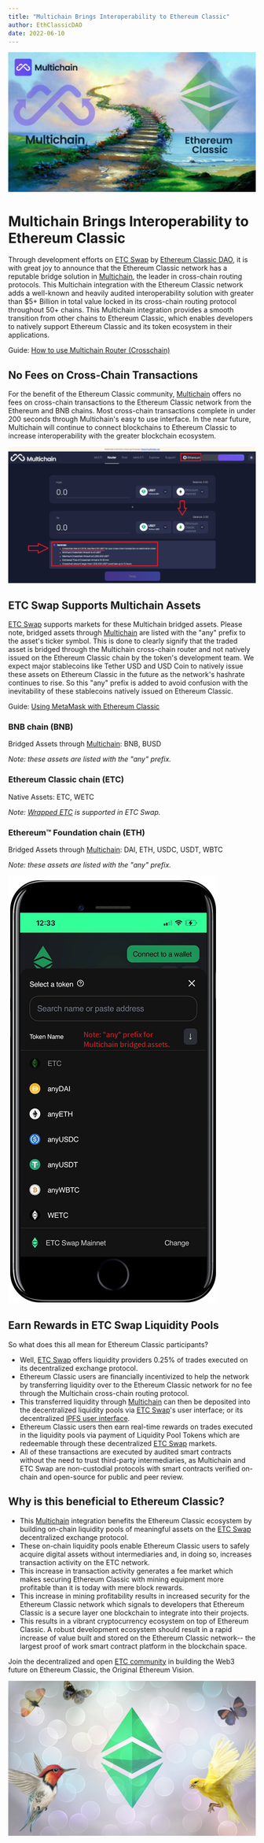 ```yaml
---
title: "Multichain Brings Interoperability to Ethereum Classic"
author: EthClassicDAO
date: 2022-06-10
---
```


![Ethereum Classic added to Multichain Cross-Chain Router Protocol](./multichain-integration-ethereum-classic.png)

# Multichain Brings Interoperability to Ethereum Classic

Through development efforts on [ETC Swap](https://etcswap.org) by [Ethereum Classic DAO](https://ethereumclassicdao.org), it is with great joy to announce that the Ethereum Classic network has a reputable bridge solution in [Multichain](https://multichain.org), the leader in cross-chain routing protocols. This Multichain integration with the Ethereum Classic network adds a well-known and heavily audited interoperability solution with greater than $5+ Billion in total value locked in its cross-chain routing protocol throughout 50+ chains. This Multichain integration provides a smooth transition from other chains to Ethereum Classic, which enables developers to natively support Ethereum Classic and its token ecosystem in their applications.

Guide: [How to use Multichain Router (Crosschain)](https://youtu.be/G8vN2c2Mhc4)
 
 ## No Fees on Cross-Chain Transactions
 
For the benefit of the Ethereum Classic community, [Multichain](https://multichain.org) offers no fees on cross-chain transactions to the Ethereum Classic network from the Ethereum and BNB chains. Most cross-chain transactions complete in under 200 seconds through Multichain's easy to use interface. In the near future, Multichain will continue to connect blockchains to Ethereum Classic to increase interoperability with the greater blockchain ecosystem.

 ![No Fee transactions on Multichain Cross-Chain Router Protocol](./multichain-no-fees.png)
 
 ## ETC Swap Supports Multichain Assets
 
 [ETC Swap](https://swap.ethereumclassic.com) supports markets for these Multichain bridged assets. Please note, bridged assets through [Multichain](https://bridge.multichain.org/#/router) are listed with the "any" prefix to the asset's ticker symbol. This is done to clearly signify that the traded asset is bridged through the Multichain cross-chain router and not natively issued on the Ethereum Classic chain by the token's development team. We expect major stablecoins like Tether USD and USD Coin to natively issue these assets on Ethereum Classic in the future as the network's hashrate continues to rise. So this "any" prefix is added to avoid confusion with the inevitability of these stablecoins natively issued on Ethereum Classic.
 
 Guide: [Using MetaMask with Ethereum Classic](https://ethereumclassic.org/guides/metamask)
 
 ### BNB chain (BNB)
 
 Bridged Assets through [Multichain](https://bridge.multichain.org/#/router): BNB, BUSD
 
 *Note: these assets are listed with the "any" prefix.*
 
 ### Ethereum Classic chain (ETC)
 
 Native Assets: ETC, WETC
 
 *Note: [Wrapped ETC](https://wrappedether.org) is supported in ETC Swap.*
 
 ### Ethereum™ Foundation chain (ETH)
 
 Bridged Assets through [Multichain](https://bridge.multichain.org/#/router): DAI, ETH, USDC, USDT, WBTC
 
 *Note: these assets are listed with the "any" prefix.*

![ETC Swap Assets](./etc-swap-assets.png)

## Earn Rewards in ETC Swap Liquidity Pools

So what does this all mean for Ethereum Classic participants?

* Well, [ETC Swap](https://etcswap.org) offers liquidity providers 0.25% of trades executed on its decentralized exchange protocol.
* Ethereum Classic users are financially incentivized to help the network by transferring liquidity over to the Ethereum Classic network for no fee through the Multichain cross-chain routing protocol.
* This transferred liquidity through [Multichain](https://bridge.multichain.org/#/router) can then be deposited into the decentralized liquidity pools via [ETC Swap](https://swap.ethereumclassic.com)'s user interface; or its decentralized [IPFS user interface](https://ipfs.io/ipfs/QmSCGpteEcfCDXcQunMyxbaAkBWB5edMFAWnzYXMCqaCKf).
* Ethereum Classic users then earn real-time rewards on trades executed in the liquidity pools via payment of Liquidity Pool Tokens which are redeemable through these decentralized [ETC Swap](https://swap.ethereumclassic.com) markets.
* All of these transactions are executed by audited smart contracts without the need to trust third-party intermediaries, as Multichain and ETC Swap are non-custodial protocols with smart contracts verified on-chain and open-source for public and peer review.

## Why is this beneficial to Ethereum Classic?

* This [Multichain](https://bridge.multichain.org/#/router) integration benefits the Ethereum Classic ecosystem by building on-chain liquidity pools of meaningful assets on the [ETC Swap](https://etcswap.org) decentralized exchange protocol.
* These on-chain liquidity pools enable Ethereum Classic users to safely acquire digital assets without intermediaries and, in doing so, increases transaction activity on the ETC network.
* This increase in transaction activity generates a fee market which makes securing Ethereum Classic with mining equipment more profitable than it is today with mere block rewards.
* This increase in mining profitability results in increased security for the Ethereum Classic network which signals to developers that Ethereum Classic is a secure layer one blockchain to integrate into their projects.
* This results in a vibrant cryptocurrency ecosystem on top of Ethereum Classic. A robust development ecosystem should result in a rapid increase of value built and stored on the Ethereum Classic network-- the largest proof of work smart contract platform in the blockchain space.

Join the decentralized and open [ETC community](https://ethereumclassic.org/discord) in building the Web3 future on Ethereum Classic, the Original Ethereum Vision.

![Multichain connects Ethereum Classic to the EVM ecosystem](./etc-buzz.png)
